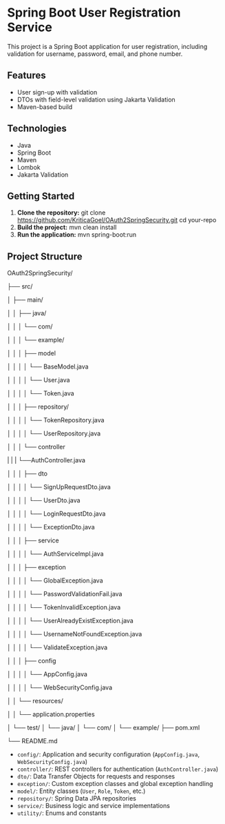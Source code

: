 # Spring Boot User Registration Service

This project is a Spring Boot application for user registration, including validation for username, password, email, and phone number.

## Features

- User sign-up with validation
- DTOs with field-level validation using Jakarta Validation
- Maven-based build

## Technologies

- Java
- Spring Boot
- Maven
- Lombok
- Jakarta Validation

## Getting Started

1. **Clone the repository:**  git clone https://github.com/KriticaGoel/OAuth2SpringSecurity.git cd your-repo
2. **Build the project:**  mvn clean install
3. **Run the application:** mvn spring-boot:run

## Project Structure
OAuth2SpringSecurity/

├── src/

│   ├── main/

│   │   ├── java/

│   │   │   └── com/

│   │   │       └── example/

│   │   │           ├── model

│   │   │           │   └── BaseModel.java

│   │   │           │   └── User.java

│   │   │           │   └── Token.java

│   │   │           ├── repository/

│   │   │           │   └── TokenRepository.java

│   │   │           │   └── UserRepository.java

│   │   │           └── controller

|   |   |                └──AuthController.java

│   │   │           ├── dto

│   │   │           │   └── SignUpRequestDto.java

│   │   │           │   └── UserDto.java

│   │   │           │   └── LoginRequestDto.java

│   │   │           │   └── ExceptionDto.java

│   │   │           ├── service

│   │   │           │   └── AuthServiceImpl.java

│   │   │           ├── exception

│   │   │           │   └── GlobalException.java

│   │   │           │   └── PasswordValidationFail.java

│   │   │           │   └── TokenInvalidException.java

│   │   │           │   └── UserAlreadyExistException.java

│   │   │           │   └── UsernameNotFoundException.java

│   │   │           │   └── ValidateException.java

│   │   │           ├── config

│   │   │           │   └── AppConfig.java

│   │   │           │   └── WebSecurityConfig.java

│   │   └── resources/

│   │       └── application.properties

│   └── test/
│       └── java/
│           └── com/
│               └── example/
├── pom.xml

└── README.md

- `config/`: Application and security configuration (`AppConfig.java`, `WebSecurityConfig.java`)
- `controller/`: REST controllers for authentication (`AuthController.java`)
- `dto/`: Data Transfer Objects for requests and responses
- `exception/`: Custom exception classes and global exception handling
- `model/`: Entity classes (`User`, `Role`, `Token`, etc.)
- `repository/`: Spring Data JPA repositories
- `service/`: Business logic and service implementations
- `utility/`: Enums and constants
